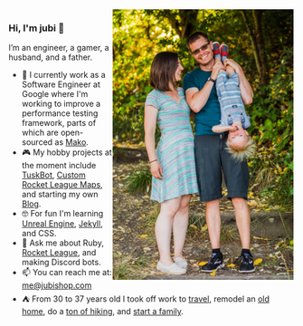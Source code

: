 <img align="right" src="https://github.com/jubishop/jubishop/blob/master/family.jpg" alt="Me and my family" width=320px />

### Hi, I'm jubi 👋

I’m an engineer, a gamer, a husband, and a father.  

- 🤖  I currently work as a Software Engineer at Google where I'm working to improve a performance testing framework, parts of which are open-sourced as [Mako](https://github.com/google/mako).
- 🎮  My hobby projects at the moment include [TuskBot](http://jubishop.com/TuskBot/), [Custom Rocket League Maps](https://steamcommunity.com/id/jubishop/myworkshopfiles/), and starting my own [Blog](http://artisanalsoftware.com).
- 🤓  For fun I'm learning [Unreal Engine](https://www.unrealengine.com/en-US/), [Jekyll](https://jekyllrb.com/), and CSS.
- 💬  Ask me about Ruby, [Rocket League](https://www.rocketleague.com/), and making Discord bots.
- 📫  You can reach me at: me@jubishop.com
- ⛺️  From 30 to 37 years old I took off work to [travel](https://www.facebook.com/photo.php?fbid=10153543934061965), remodel an [old home](https://www.facebook.com/photo.php?fbid=10154096252916965), do a [ton of hiking](https://www.facebook.com/photo.php?fbid=10152188922846965), and [start a family](https://www.facebook.com/photo.php?fbid=10153870929511965).
